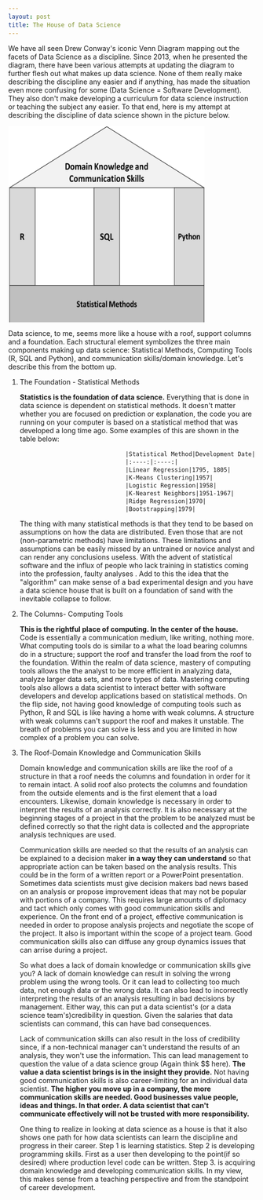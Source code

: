 ```yaml
---
layout: post
title: The House of Data Science
---
```


We have all seen Drew Conway's iconic Venn Diagram mapping out the facets of Data Science as a discipline.  Since 2013, when he presented the diagram, there have been various attempts at updating the diagram to further flesh out what makes up data science.  None of them really make describing the discipline any easier and if anything, has made the situation even more confusing for some (Data Science = Software Development).  They also don't make developing a curriculum for data science instruction or teaching the subject any easier.  To that end, here is my attempt at describing the discipline of data science shown in the picture below.


<img src="/images/DSHouse.png" align="middle" width="400px" height="400px"/>

Data science, to me, seems more like a house with a roof, support columns and a foundation.  Each structural element symbolizes the three main components making up data science: Statistical Methods, Computing Tools (R, SQL and Python), and communication skills/domain knowledge. Let's describe this from the bottom up.

1. The Foundation - Statistical Methods
   
   **Statistics is the foundation of data science.** Everything that is done in data science is dependent on statistical methods. It doesn't matter whether you are focused on prediction or explanation, the code you are running on your computer is based on a statistical method that was developed a long time ago. Some examples of this are shown in the table below:

                                     
                                     |Statistical Method|Development Date| 
                                     |:----:|:----:|
                                     |Linear Regression|1795, 1805|
                                     |K-Means Clustering|1957|
                                     |Logistic Regression|1958|
                                     |K-Nearest Neighbors|1951-1967|
                                     |Ridge Regression|1970|
                                     |Bootstrapping|1979|


   The thing with many statistical methods is that they tend to be based on assumptions on how the data are distributed. Even those that are not (non-parametric methods) have limitations.  These limitations and assumptions can be easily missed by an untrained or novice analyst and can render any conclusions useless.  With the advent of statistical software and the influx of people who lack training in statistics coming into the profession, faulty analyses .  Add to this the idea that the "algorithm" can make sense of a bad experimental design and you have a data science house that is built on a foundation of sand with the inevitable collapse to follow.

2. The Columns- Computing Tools

   **This is the rightful place of computing.  In the center of the house.**  Code is essentially a communication medium, like writing, nothing more.  What computing tools do is similar to a what the load bearing columns do in a structure; support the roof and transfer the load from the roof to the foundation.  Within the realm of data science, mastery of computing tools allows the the analyst to be more efficient in analyzing data, analyze larger data sets, and more types of data.  Mastering computing tools also allows a data scientist to interact better with software developers and develop applications based on statistical methods.  On the flip side, not having good knowledge of computing tools such as Python, R and SQL is like having a home with weak columns. A structure with weak columns can't support the roof and makes it unstable.  The breath of problems you can solve is less and you are limited in how complex of a problem you can solve.

3. The Roof-Domain Knowledge and Communication Skills

   Domain knowledge and communication skills are like the roof of a structure in that a roof needs the columns and foundation in order for it to remain intact.  A solid roof also protects the columns and foundation from the outside elements and is the first element that a load encounters.  Likewise, domain knowledge is necessary in order to interpret the results of an analysis correctly.  It is also necessary at the beginning stages of a project in that the problem to be analyzed must be defined correctly so that the right data is collected and the appropriate analysis techniques are used.  

   Communication skills are needed so that the results of an analysis can be explained to a decision maker **in a way they can understand** so that appropriate action can be taken based on the analysis results.  This could be in the form of a written report or a PowerPoint presentation. Sometimes data scientists must give decision makers bad news based on an analysis or propose improvement ideas that may not be popular with portions of a company.  This requires large amounts of diplomacy and tact which only comes with good communication skills and experience.  On the front end of a project, effective communication is needed in order to propose analysis projects and negotiate the scope of the project.  It also is important within the scope of a project team.  Good communication skills also can diffuse any group dynamics issues that can arrise during a project.

   So what does a lack of domain knowledge or communication skills give you?  A lack of domain knowledge can result in solving the wrong problem using the wrong tools. Or it can lead to collecting too much data, not enough data or the wrong data. It can also lead to incorrectly interpreting the results of an analysis resulting in bad decisions by management.  Either way, this can put a data scientist's (or a data science team's)credibility in question.  Given the salaries that data scientists can command, this can have bad consequences.  

   Lack of communication skills can also result in the loss of credibility since, if a non-technical manager can't understand the results of an analysis, they won't use the information.  This can lead management to question the value of a data science group (Again think $$ here). **The value a data scientist brings is in the insight they provide.** Not having good communication skills is also career-limiting for an individual data scientist.  **The higher you move up in a company, the more communication skills are needed.  Good businesses value people, ideas and things. In that order. A data scientist that can't communicate effectively will not be trusted with more responsibility.**

   One thing to realize in looking at data science as a house is that it also shows one path for how data scientists can learn the discipline and progress in their career.  Step 1 is learning statistics.  Step 2 is developing programming skills. First as a user then developing to the point(if so desired) where production level code can be written. Step 3. is acquiring domain knowledge and developing communication skills.  In my view, this makes sense from a teaching perspective and from the standpoint of career development.
